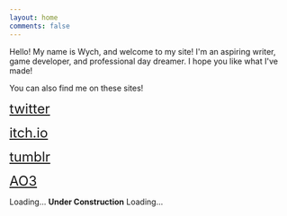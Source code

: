 ```yaml
---
layout: home
comments: false
---
```


Hello! My name is Wych, and welcome to my site! I'm an aspiring writer, game developer, and professional day dreamer. I hope you like what I've made!

You can also find me on these sites!


<i class="fa fa-twitter fa-2x fa-fw"></i> <font size="+2"><a href="https://twitter.com/wychwitch">twitter</a></font>

<i class="fa fa-gamepad fa-2x fa-fw"></i> <font size="+2"><a href="https://wychwitch.itch.io">itch.io</a></font>

<i class="fa fa-tumblr fa-2x fa-fw"></i> <font size="+2"><a href="https://wychwitch.tumblr.com">tumblr</a></font>

<span class="fa-stack fa-lg">
  <i class="fa fa-file-o fa-stack-2x"></i>
  <i class="fa fa-pencil fa-stack-2x"></i>
</span> <font size="+2"><a href="https://wychwitch.tumblr.com">AO3</a></font> 

<i class="fa fa-cog fa-spin fa-sm fa-fw"></i>
<span class="sr-only">Loading...</span> **Under Construction** <i class="fa fa-cog fa-spin fa-sm fa-fw"></i>
<span class="sr-only">Loading...</span>
